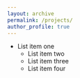 ```yaml
---
layout: archive
permalink: /projects/
author_profile: true
---
```


* List item one 
  * List item two
  * List item three
  * List item four
